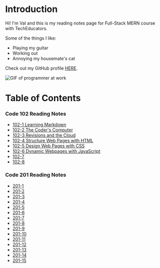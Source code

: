 # Introduction

Hi! I'm Val and this is my reading notes page for Full-Stack MERN course with TechEducators.

Some of the things I like:

* Playing my guitar
* Working out
* Annoying my housemate's cat

Check out my GitHub profile [HERE](https://github.com/valdemarburbo).

![GIF of programmer at work](https://media3.giphy.com/media/qgQUggAC3Pfv687qPC/giphy.gif)

# Table of Contents

### Code 102 Reading Notes
* [102-1 Learning Markdown](102/102-1.md)
* [102-2 The Coder's Computer](102/102-2.md)
* [102-3 Revisions and the Cloud](102/102-3.md)
* [102-4 Structure Web Pages with HTML](102/102-4.md)
* [102-5 Design Web Pages with CSS](102/102-5.md)
* [102-6 Dynamic Webpages with JavaScript](102/102-6.md)
* [102-7](102/102-7.md)
* [102-8](102/102-8.md)

### Code 201 Reading Notes
* [201-1](201/201-1.md)
* [201-2](201/201-2.md)
* [201-3](201/201-3.md)
* [201-4](201/201-4.md)
* [201-5](201/201-5.md)
* [201-6](201/201-6.md)
* [201-7](201/201-7.md)
* [201-8](201/201-8.md)
* [201-9](201/201-9.md)
* [201-10](201/201-10.md)
* [201-11](201/201-11.md)
* [201-12](201/201-12.md)
* [201-13](201/201-13.md)
* [201-14](201/201-14.md)
* [201-15](201/201-15.md)


